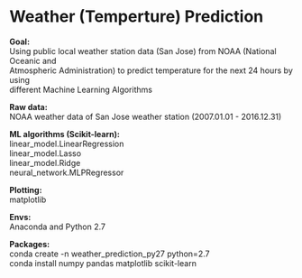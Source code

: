 # Weather (Temperture) Prediction  

**Goal:**    
Using public local weather station data (San Jose) from NOAA (National Oceanic and  
Atmospheric Administration) to predict temperature for the next 24 hours by using  
different Machine Learning Algorithms  

**Raw data:**   
NOAA weather data of San Jose weather station (2007.01.01 - 2016.12.31)

**ML algorithms (Scikit-learn):**  
linear_model.LinearRegression  
linear_model.Lasso  
linear_model.Ridge  
neural_network.MLPRegressor  

**Plotting:**  
matplotlib  

**Envs:**  
Anaconda and Python 2.7  

**Packages:**  
conda create -n weather_prediction_py27 python=2.7  
conda install numpy pandas matplotlib scikit-learn  
